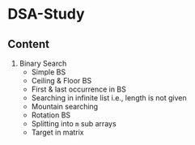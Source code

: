 # DSA-Study

## Content

1. Binary Search
   - Simple BS
   - Ceiling & Floor BS
   - First & last occurrence in BS
   - Searching in infinite list i.e., length is not given
   - Mountain searching
   - Rotation BS
   - Splitting into `m` sub arrays
   - Target in matrix
